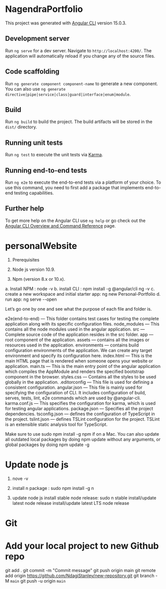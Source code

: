 # NagendraPortfolio

This project was generated with [Angular CLI](https://github.com/angular/angular-cli) version 15.0.3.

## Development server

Run `ng serve` for a dev server. Navigate to `http://localhost:4200/`. The application will automatically reload if you change any of the source files.

## Code scaffolding

Run `ng generate component component-name` to generate a new component. You can also use `ng generate directive|pipe|service|class|guard|interface|enum|module`.

## Build

Run `ng build` to build the project. The build artifacts will be stored in the `dist/` directory.

## Running unit tests

Run `ng test` to execute the unit tests via [Karma](https://karma-runner.github.io).

## Running end-to-end tests

Run `ng e2e` to execute the end-to-end tests via a platform of your choice. To use this command, you need to first add a package that implements end-to-end testing capabilities.

## Further help

To get more help on the Angular CLI use `ng help` or go check out the [Angular CLI Overview and Command Reference](https://angular.io/cli) page.

# personalWebsite

1. Prerequisites

1. Node js version 10.9.
2. Npm (version 8.x or 10.x).

a. Install NPM : node -v
b. install CLI : npm install -g @angular/cli
    ng -v
c.  create a new workspace and initial starter app: ng new Personal-Portfolio
d. run app: ng serve --open

Let’s go one by one and see what the purpose of each file and folder is.

e2e(end-to-end) — This folder contains test cases for testing the complete application along with its specific configuration files.
node_modules — This contains all the node modules used in the angular application.
src — Complete source code of the application resides in the src folder.
app — root component of the application.
assets — contains all the images or resources used in the application.
environments — contains build configuration environments of the application. We can create any target environment and specify its configuration here.
index.html — This is the main HTML page that is rendered when someone opens your website or application.
main.ts — This is the main entry point of the angular application which compiles the AppModule and renders the specified bootstrap component in the browser.
styles.css — Contains all the styles to be used globally in the application.
.editorconfig — This file is used for defining a consistent configuration.
angular.json — This file is mainly used for specifying the configuration of CLI. It includes configuration of build, serves, tests, lint, e2e commands which are used by @angular-cli.
karma.conf.js — This specifies the configuration for karma, which is used for testing angular applications.
package.json — Specifies all the project dependencies.
tsconfig.json — defines the configuration of TypeScript in the project.
tslint.json — defines TSLint configuration for the project. TSLint is an extensible static analysis tool for TypeScript.

Make sure to use sudo npm install -g npm if on a Mac. You can also update all outdated local packages by doing npm update without any arguments, or global packages by doing npm update -g

# Update node js
1. nove -v

2. install n package : sudo npm install -g n
3. update node js
    install stable node release: sudo n stable
    install/update latest node release
    install/update latest LTS node release




# Git
# Add your local project to new Github repo

git add .
git commit -m "Commit message"
git push origin main
git remote add origin https://github.com/NdagiStanley/new-repository.git
git branch -M `main`
git push -u origin `main`
